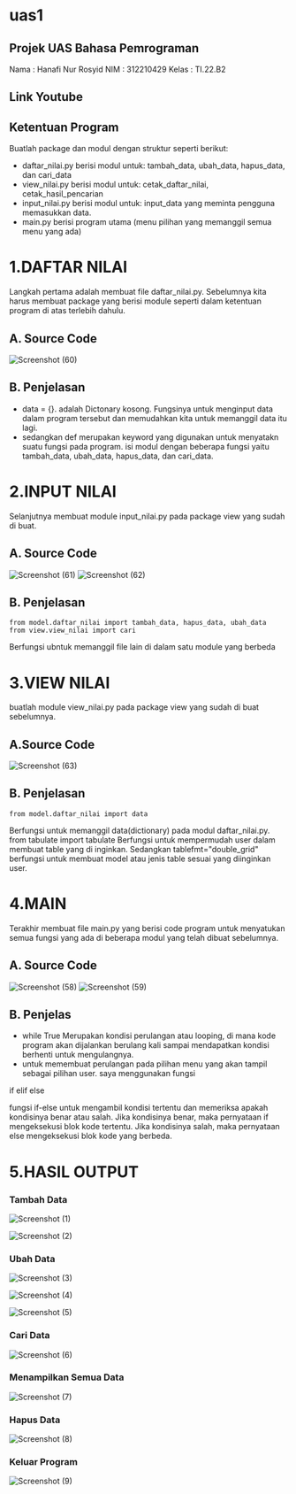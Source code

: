 # uas1

## Projek UAS Bahasa Pemrograman

Nama    : Hanafi Nur Rosyid 
NIM     : 312210429 
Kelas   : TI.22.B2

## Link Youtube

## Ketentuan Program
Buatlah package dan modul dengan struktur seperti
berikut:
- daftar_nilai.py berisi modul untuk:
tambah_data, ubah_data, hapus_data,
dan cari_data
- view_nilai.py berisi modul untuk:
cetak_daftar_nilai, cetak_hasil_pencarian
- input_nilai.py berisi modul untuk:
input_data yang meminta pengguna
memasukkan data.
- main.py berisi program utama (menu
pilihan yang memanggil semua menu
yang ada)

# 1.DAFTAR NILAI

Langkah pertama adalah membuat file daftar_nilai.py. Sebelumnya kita harus membuat package yang berisi module seperti dalam ketentuan program di atas terlebih dahulu.

## A. Source Code

![Screenshot (60)](https://user-images.githubusercontent.com/115903342/212006979-2d01e294-754e-4d7f-89c7-0641daa2c754.png)

## B. Penjelasan

- data = {}. adalah Dictonary kosong. Fungsinya untuk menginput data dalam program tersebut dan memudahkan kita untuk memanggil data itu lagi.
- sedangkan def merupakan keyword yang digunakan untuk menyatakn suatu fungsi pada program. isi modul dengan beberapa fungsi yaitu tambah_data, ubah_data, hapus_data, dan cari_data.

# 2.INPUT NILAI

Selanjutnya membuat module input_nilai.py pada package view yang sudah di buat.

## A. Source Code

![Screenshot (61)](https://user-images.githubusercontent.com/115903342/212008058-36896d06-e1da-49e4-9cf5-ab92f59d8fc5.png)
![Screenshot (62)](https://user-images.githubusercontent.com/115903342/212008139-69879697-b926-46b8-bf36-49f2a620cbf1.png)

## B. Penjelasan

    from model.daftar_nilai import tambah_data, hapus_data, ubah_data
    from view.view_nilai import cari

Berfungsi ubntuk memanggil file lain di dalam satu module yang berbeda

# 3.VIEW NILAI

buatlah module view_nilai.py pada package view yang sudah di buat sebelumnya.

## A.Source Code

![Screenshot (63)](https://user-images.githubusercontent.com/115903342/212015759-48ba0329-1066-4037-a136-04421e74d02c.png)

## B. Penjelasan

    from model.daftar_nilai import data
Berfungsi untuk memanggil data(dictionary) pada modul daftar_nilai.py.
    from tabulate import tabulate
Berfungsi untuk mempermudah user dalam membuat table yang di inginkan. Sedangkan tablefmt="double_grid" berfungsi untuk membuat model atau jenis table sesuai yang diinginkan user.

# 4.MAIN
Terakhir membuat file main.py yang berisi code program untuk menyatukan semua fungsi yang ada di beberapa modul yang telah dibuat sebelumnya.

## A. Source Code

![Screenshot (58)](https://user-images.githubusercontent.com/115903342/212016564-f00c266f-e634-4c9d-ab2f-b0367cc2a93d.png)
![Screenshot (59)](https://user-images.githubusercontent.com/115903342/212016911-831dc927-ad0d-4a33-820b-95c11ddef809.png)

## B. Penjelas

- while True Merupakan kondisi perulangan atau looping, di mana kode program akan dijalankan berulang kali sampai mendapatkan kondisi berhenti untuk mengulangnya.
- untuk memembuat perulangan pada pilihan menu yang akan tampil sebagai pilihan user. saya menggunakan fungsi

if
elif
else

fungsi if-else untuk mengambil kondisi tertentu dan memeriksa apakah kondisinya benar atau salah. Jika kondisinya benar, maka pernyataan if mengeksekusi blok kode tertentu. Jika kondisinya salah, maka pernyataan else mengeksekusi blok kode yang berbeda.

# 5.HASIL OUTPUT

### Tambah Data
![Screenshot (1)](https://user-images.githubusercontent.com/115903342/212022803-eff96508-559e-46d5-9be2-e9d940bc70d2.png)

![Screenshot (2)](https://user-images.githubusercontent.com/115903342/212023104-22b31377-93d3-4b37-bad6-a248852c4a9c.png)

### Ubah Data
![Screenshot (3)](https://user-images.githubusercontent.com/115903342/212023204-310f5254-cf3d-45c8-9d2c-f895d9426354.png)

![Screenshot (4)](https://user-images.githubusercontent.com/115903342/212023509-da586942-07b1-42b7-8138-5d1d1e0e0141.png)

![Screenshot (5)](https://user-images.githubusercontent.com/115903342/212023708-becf1238-c561-4052-924e-76101b14bef3.png)

### Cari Data
![Screenshot (6)](https://user-images.githubusercontent.com/115903342/212023772-8831403b-b4e2-451b-b020-27775e5ed471.png)

### Menampilkan Semua Data
![Screenshot (7)](https://user-images.githubusercontent.com/115903342/212023990-29e0e187-5edf-4b3b-93c9-78f52e12e978.png)

### Hapus Data
![Screenshot (8)](https://user-images.githubusercontent.com/115903342/212024166-571cb098-d874-4db4-bf6b-d5279566aeef.png)

### Keluar Program
![Screenshot (9)](https://user-images.githubusercontent.com/115903342/212024241-5b4b4516-d97a-4892-907f-974bf4f3f8cb.png)








